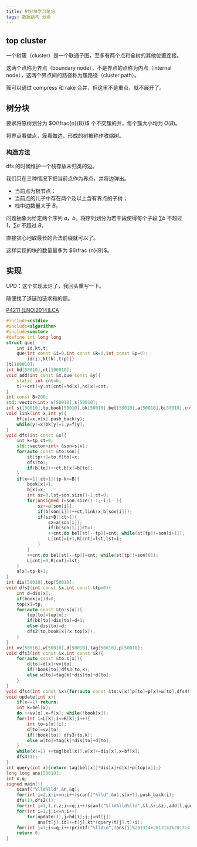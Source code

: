 ```yaml
---
title: 树分块学习笔记
tags: 数据结构 分块
---
```


## top cluster

一个树簇（$\text{cluster}$）是一个联通子图，至多有两个点和全树的其他位置连接。

这两个点称为界点（$\text{boundary node}$），不是界点的点称为内点（$\text{internal node}$），这两个界点间的路径称为簇路径（$\text{cluster path}$）。

簇可以通过 $\text{compress}$ 和 $\text{rake}$ 合并，但这里不是重点，就不展开了。

## 树分块

要求将原树划分为 $O(\frac{n}{B})$ 个不交簇的并，每个簇大小均为 $O(B)$。

将界点看做点，簇看做边，形成的树被称作收缩树。

### 构造方法

$\text{dfs}$ 的时候维护一个栈存放未归类的边。

我们只在三种情况下把当前点作为界点，并将边弹出。

- 当前点为根节点；
- 当前点的儿子中存在两个及以上含有界点的子树；
- 栈中边数量大于 $B$。

问题抽象为给定两个序列 $a$，$b$。将序列划分为若干段使得每个子段 $\sum b$ 不超过 $1$，$\sum a$ 不超过 $B$。

直接贪心地取最长的合法前缀就可以了。

这样实现的块的数量最多为 $6\frac {n}{B}$。

## 实现

UPD：这个实现太烂了，我回头重写一下。

随便找了道链加链求和的题。

[P4211 [LNOI2014]LCA](https://www.luogu.com.cn/problem/P4211)

```cpp
#include<cstdio>
#include<algorithm>
#include<vector>
#define int long long
struct que{
	int id,kt,t;
	que(int const &i=0,int const &k=0,int const &p=0):
		id(i),kt(k),t(p){}
}t[100010];
int hd[50010],nt[100010];
void add(int const &x,que const &y){
	static int cnt=0;
	t[++cnt]=y,nt[cnt]=hd[x],hd[x]=cnt;
}
int const B=200;
std::vector<int> v[50010],s[50010];
int st[50010],tp,book[50010],bk[50010],bel[50010],a[50010],b[50010],cnt,f[50010],bf[50010],L[50010],R[50010];
void link(int x,int y){
	bf[y]=x,v[x].push_back(y);
	while(y!=x)bk[y]=1,y=f[y];
}
void dfs(int const &x){
	int k=tp,ct=0;
	std::vector<int> &son=s[x]; 
	for(auto const &to:son){
		st[tp++]=to,f[to]=x;
		dfs(to);
		if(b[to])++ct,b[x]=b[to];
	}
	if(x==1||ct>1||tp-k>=B){
		book[x]=1;
		b[x]=x;
		int sz=0,lst=son.size()-1;ct=0;
		for(unsigned i=son.size()-1;~i;i--){
			sz+=a[son[i]];
			if(b[son[i]])++ct,link(x,b[son[i]]);
			if(sz>B||ct>1){
				sz=a[son[i]];
				if(b[son[i]])ct=1;
				++cnt;do bel[st[--tp]]=cnt; while(st[tp]!=son[i+1]);
				L[cnt]=i+1,R[cnt]=lst,lst=i; 
			}
		}
		++cnt;do bel[st[--tp]]=cnt; while(st[tp]!=son[0]);
		L[cnt]=0,R[cnt]=lst; 
	}
	a[x]=tp-k+1;
}
int dis[50010],top[50010];
void dfs2(int const &x,int const &tp=0){
	int d=dis[x];
	if(book[x])d=0;
	top[x]=tp;
	for(auto const &to:s[x]){
		top[to]=top[x];
		if(bk[to])dis[to]=d+1;
		else dis[to]=d;
		dfs2(to,book[x]?x:top[x]);
	}
}
int vv[50010],w[50010],d[50010],tag[50010],p[50010];
void dfs3(int const &x,int const &k){
	for(auto const &to:s[x]){
		d[to]=d[x]+vv[to];
		if(!book[to])dfs3(to,k);
		else w[to]=tag[k]*dis[to]+d[to];
	}
}
void dfs4(int const &x){for(auto const &to:v[x])p[to]=p[x]+w[to],dfs4(to);}
void update(int x){
	if(x==1) return;
	int k=bel[x];
	do ++vv[x],x=f[x]; while(!book[x]);
	for(int i=L[k];i<=R[k];i++){
		int to=s[x][i];
		d[to]=vv[to];
		if(!book[to]) dfs3(to,k);
		else w[to]=tag[k]*dis[to]+d[to];
	}
	while(x!=1) ++tag[bel[x]],w[x]+=dis[x],x=bf[x];
	dfs4(1);
}
int query(int x){return tag[bel[x]]*dis[x]+d[x]+p[top[x]];}
long long ans[50010];
int n,q;
signed main(){
	scanf("%lld%lld",&n,&q);
	for(int i=2,x;i<=n;i++)scanf("%lld",&x),s[x+1].push_back(i);
	dfs(1),dfs2(1);
	for(int i=1,l,r,z;i<=q;i++)scanf("%lld%lld%lld",&l,&r,&z),add(l,que(i,-1,z+1)),add(r+1,que(i,1,z+1));
	for(int i=1,j;i<=n;i++)
		for(update(i),j=hd[i];j;j=nt[j])
			ans[t[j].id]+=t[j].kt*(query(t[j].t)+i);
	for(int i=1;i<=q;i++)printf("%lld\n",(ans[i]%201314+201314)%201314);
	return 0;
}
```



